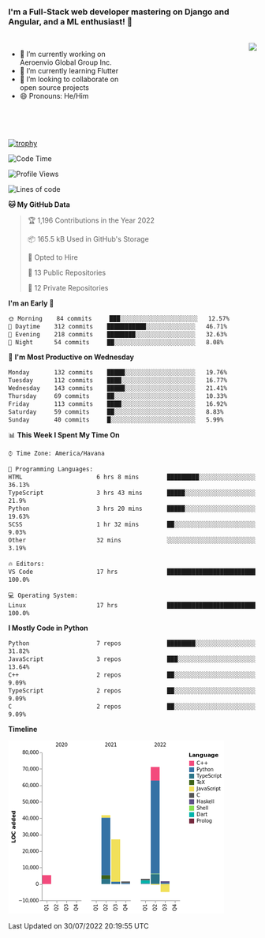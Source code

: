 ### I'm a Full-Stack web developer mastering on Django and Angular, and a ML enthusiast!  👋

<br/>

<img align="right" height="250"  src="https://media1.giphy.com/media/qgQUggAC3Pfv687qPC/giphy.gif?cid=ecf05e470ttfxgsj072btembitu1zn4ti3t3cdyg4jo5b3by&rid=giphy.gif&ct=g" />

 <div style="width:50%">
    <ul>
      <li>🔭 I’m currently working on Aeroenvio Global Group Inc.</li>
      <li>🌱 I’m currently learning Flutter</li>
      <li>👯 I’m looking to collaborate on open source projects</li>
      <li>😄 Pronouns: He/Him</li>
<!--       <li>⚡ Fun fact: I started my first professional project for a company as web dev without knowing any JS </li> -->
    </ul>
  </div>
  
<br/><br/><br/>

[![trophy](https://github-profile-trophy.vercel.app/?username=dfg-98&row=3&column=3&theme=monokai)](https://github.com/ryo-ma/github-profile-trophy)


<!--START_SECTION:waka-->
![Code Time](http://img.shields.io/badge/Code%20Time-354%20hrs%2044%20mins-blue)

![Profile Views](http://img.shields.io/badge/Profile%20Views-0-blue)

![Lines of code](https://img.shields.io/badge/From%20Hello%20World%20I%27ve%20Written-147%20Thousand%20lines%20of%20code-blue)

**🐱 My GitHub Data** 

> 🏆 1,196 Contributions in the Year 2022
 > 
> 📦 165.5 kB Used in GitHub's Storage 
 > 
> 💼 Opted to Hire
 > 
> 📜 13 Public Repositories 
 > 
> 🔑 12 Private Repositories  
 > 
**I'm an Early 🐤** 

```text
🌞 Morning    84 commits     ███░░░░░░░░░░░░░░░░░░░░░░   12.57% 
🌆 Daytime    312 commits    ███████████░░░░░░░░░░░░░░   46.71% 
🌃 Evening    218 commits    ████████░░░░░░░░░░░░░░░░░   32.63% 
🌙 Night      54 commits     ██░░░░░░░░░░░░░░░░░░░░░░░   8.08%

```
📅 **I'm Most Productive on Wednesday** 

```text
Monday       132 commits    █████░░░░░░░░░░░░░░░░░░░░   19.76% 
Tuesday      112 commits    ████░░░░░░░░░░░░░░░░░░░░░   16.77% 
Wednesday    143 commits    █████░░░░░░░░░░░░░░░░░░░░   21.41% 
Thursday     69 commits     ██░░░░░░░░░░░░░░░░░░░░░░░   10.33% 
Friday       113 commits    ████░░░░░░░░░░░░░░░░░░░░░   16.92% 
Saturday     59 commits     ██░░░░░░░░░░░░░░░░░░░░░░░   8.83% 
Sunday       40 commits     █░░░░░░░░░░░░░░░░░░░░░░░░   5.99%

```


📊 **This Week I Spent My Time On** 

```text
⌚︎ Time Zone: America/Havana

💬 Programming Languages: 
HTML                     6 hrs 8 mins        █████████░░░░░░░░░░░░░░░░   36.13% 
TypeScript               3 hrs 43 mins       █████░░░░░░░░░░░░░░░░░░░░   21.9% 
Python                   3 hrs 20 mins       █████░░░░░░░░░░░░░░░░░░░░   19.63% 
SCSS                     1 hr 32 mins        ██░░░░░░░░░░░░░░░░░░░░░░░   9.03% 
Other                    32 mins             ░░░░░░░░░░░░░░░░░░░░░░░░░   3.19%

🔥 Editors: 
VS Code                  17 hrs              █████████████████████████   100.0%

💻 Operating System: 
Linux                    17 hrs              █████████████████████████   100.0%

```

**I Mostly Code in Python** 

```text
Python                   7 repos             ████████░░░░░░░░░░░░░░░░░   31.82% 
JavaScript               3 repos             ███░░░░░░░░░░░░░░░░░░░░░░   13.64% 
C++                      2 repos             ██░░░░░░░░░░░░░░░░░░░░░░░   9.09% 
TypeScript               2 repos             ██░░░░░░░░░░░░░░░░░░░░░░░   9.09% 
C                        2 repos             ██░░░░░░░░░░░░░░░░░░░░░░░   9.09%

```


**Timeline**

![Chart not found](https://raw.githubusercontent.com/dfg-98/dfg-98/main/charts/bar_graph.png) 


 Last Updated on 30/07/2022 20:19:55 UTC
<!--END_SECTION:waka-->
